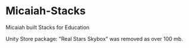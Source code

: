 # Micaiah-Stacks
Micaiah built Stacks for Education

Unity Store package: "Real Stars Skybox" was removed as over 100 mb.


